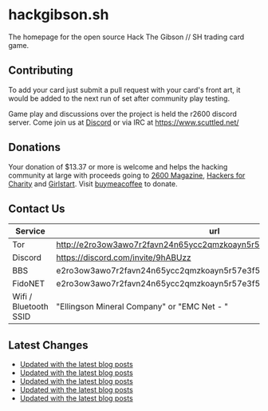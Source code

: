 # hackgibson.sh
The homepage for the open source Hack The Gibson // SH trading card game.


## Contributing

To add your card just submit a pull request with your card's front art, it would be added to the next run of set after community play testing.

Game play and discussions over the project is held the r2600 discord server. Come join us at [Discord](https://discord.com/invite/9hABUzz) or via IRC at https://www.scuttled.net/


## Donations

Your donation of $13.37 or more is welcome and helps the hacking community at large with proceeds going to [2600 Magazine](https://2600.com/), [Hackers for Charity](https://hackersforcharity.org) and [Girlstart](https://girlstart.org).  Visit [buymeacoffee](https://www.buymeacoffee.com/hackgibson.sh) to donate.


## Contact Us

Service | url
-|-
Tor | http://e2ro3ow3awo7r2favn24n65ycc2qmzkoayn5r57e3f56nvjwdcgg32ad.onion
Discord | https://discord.com/invite/9hABUzz
BBS | e2ro3ow3awo7r2favn24n65ycc2qmzkoayn5r57e3f56nvjwdcgg32ad.onion:23
FidoNET | e2ro3ow3awo7r2favn24n65ycc2qmzkoayn5r57e3f56nvjwdcgg32ad.onion:24554
Wifi / Bluetooth SSID | "Ellingson Mineral Company" or "EMC Net - <fidonet address>"

## Latest Changes
<!-- BLOG-POST-LIST:START -->
- [Updated with the latest blog posts](https://github.com/DFW2600/hackgibson.sh/commit/6ec0eb6cdab729b1c422a0e8c53a435b5269051b)
- [Updated with the latest blog posts](https://github.com/DFW2600/hackgibson.sh/commit/0354fc2db6c94e1bedf13c023359d25485c6cb5b)
- [Updated with the latest blog posts](https://github.com/DFW2600/hackgibson.sh/commit/cee487589fa2a53540aac6970f31386c24c5a377)
- [Updated with the latest blog posts](https://github.com/DFW2600/hackgibson.sh/commit/5dc20942c70a6ced443fcc8f9db6ca280daa8654)
- [Updated with the latest blog posts](https://github.com/DFW2600/hackgibson.sh/commit/e41d79416699d26c20d1f9989d4acf6ade874a1a)
<!-- BLOG-POST-LIST:END -->
